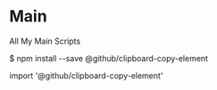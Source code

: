 # Main
All My Main Scripts

$ npm install --save @github/clipboard-copy-element

import '@github/clipboard-copy-element'

<script type="module" src="./node_modules/@github/clipboard-copy-element/dist/index.js">

<clipboard-copy for="blob-path" class="btn btn-sm BtnGroup-item">
  Copy path
</clipboard-copy>
<div id="blob-path">src/index.js</div>
